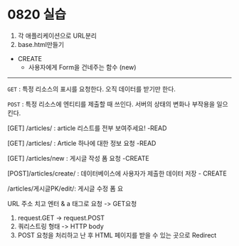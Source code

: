 # 0820 실습		

1. 각 애플리케이션으로 URL분리
2. base.html만들기



- CREATE
  - 사용자에게 Form을 건네주는 함수 (new)

---



`GET`  : 특정 리소스의 표시를 요청한다. 오직 데이터를 받기만 한다.

`POST` : 특정 리소스에 엔티티를 제출할 때 쓰인다. 서버의 상태의 변화나 부작용을 일으킨다.



[GET] /articles/ : article 리스트를 전부 보여주세요! -READ

[GET] /articles/ : Article 하나에 대한 정보 요청 -READ

[GET] /articles/new : 게시글 작성 폼 요청 -CREATE

[POST]/articles/create/ : 데이터베이스에 사용자가 제출한 데이터 저장 - CREATE

/articles/게시글PK/edit/: 게시글 수정 폼 요



URL 주소 치고 엔터 & a 태그로 요청 -> GET요청





1. request.GET -> request.POST
2. 쿼리스트링 형태 -> HTTP body
3. POST 요청을 처리하고 난 후 HTML 페이지를 받을 수 있는 곳으로 Redirect